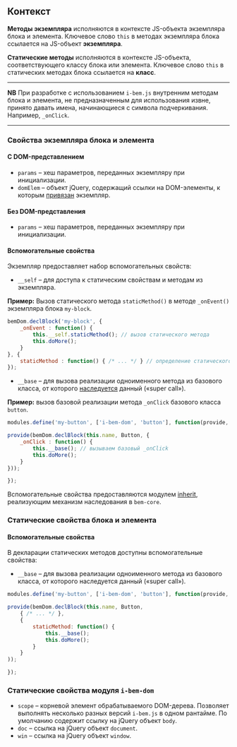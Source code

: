 <a name="context"></a>
## Контекст

**Методы экземпляра** исполняются в контексте JS-объекта экземпляра блока и элемента.
Ключевое слово `this` в методах экземпляра блока ссылается на JS-объект **экземпляра**.

**Статические методы** исполняются в контексте JS-объекта, соответствующего классу блока или элемента.
Ключевое слово `this` в статических методах блока ссылается на **класс**.

***

**NB** При разработке с использованием `i-bem.js` внутренним методам блока и элемента,
не предназначенным для использования извне, принято давать имена, начинающиеся с символа подчеркивания. Например, `_onClick`.

***

### Свойства экземпляра блока и элемента

#### С DOM-представлением

* `params` – хеш параметров, переданных экземпляру при инициализации.
* `domElem` – объект jQuery, содержащий ссылки на DOM-элементы, к которым [привязан][html] экземпляр.

#### Без DOM-представления

* `params` – хеш параметров, переданных экземпляру при инициализации.

<a name="spec-fields"></a>
#### Вспомогательные свойства

Экземпляр предоставляет набор вспомогательных свойств: 

* `__self` – для доступа к статическим свойствам и методам из экземпляра.

**Пример:** Вызов статического метода `staticMethod()` в методе `_onEvent()` экземпляра блока `my-block`.

```js
bemDom.declBlock('my-block', {
    _onEvent : function() {
        this.__self.staticMethod(); // вызов статического метода
        this.doMore();
    }
}, {
    staticMethod : function() { /* ... */ } // определение статического метода
});
```

* `__base` – для вызова реализации одноименного метода из базового класса, от которого [наследуется](./i-bem-js-decl.ru.md#inher) данный («super call»).

**Пример:** вызов базовой реализации метода `_onClick` базового класса `button`.

```js
modules.define('my-button', ['i-bem-dom', 'button'], function(provide, bemDom, Button) {

provide(bemDom.declBlock(this.name, Button, {
    _onClick : function() {
        this.__base(); // вызываем базовый _onClick
        this.doMore();
    }
}));

});
```

Вспомогательные свойства предоставляются модулем [inherit](../../common.blocks/inherit/inherit.ru.md), реализующим механизм наследования в `bem-core`.

### Статические свойства блока и элемента

<a name="spec-fields-static"></a>
#### Вспомогательные свойства

В декларации статических методов доступны вспомогательные свойства:

* `__base` – для вызова реализации одноименного метода из базового класса, от которого наследуется данный («super call»).

```js
modules.define('my-button', ['i-bem-dom', 'button'], function(provide, bemDom, Button) {

provide(bemDom.declBlock(this.name, Button,
    { /* ... */ },
    {
        staticMethod: function() {
            this.__base();
            this.doMore();
        }
    }
));

});
```

### Статические свойства модуля `i-bem-dom`

* `scope` – корневой элемент обрабатываемого DOM-дерева.
  Позволяет выполнять несколько разных версий `i-bem.js` в одном рантайме.
  По умолчанию содержит ссылку на jQuery объект `body`.
* `doc` – ссылка на jQuery объект `document`.
* `win` – ссылка на jQuery объект `window`.


[html]: ./i-bem-js-html-binding.ru.md
